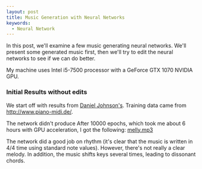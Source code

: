 ```yaml
---
layout: post
title: Music Generation with Neural Networks
keywords: 
  - Neural Network
---
```


In this post, we'll examine a few music generating neural networks. We'll present some generated music first, then we'll try to edit the neural networks to see if we can do better.  

My machine uses Intel i5-7500 processor with a GeForce GTX 1070 NVIDIA GPU.
### Initial Results without edits

We start off with results from [Daniel Johnson's](http://www.hexahedria.com/2015/08/03/composing-music-with-recurrent-neural-networks/). 
Training data came from http://www.piano-midi.de/.  

The network didn't produce 
After 10000 epochs, which took me about 6 hours with GPU acceleration, I got the following:
<a href="myFile.js" download>melly.mp3</a>

The network did a good job on rhythm (it's clear that the music is written in 4/4 time using standard note values). However, there's not really a clear melody. In addition, the music shifts keys several times, leading to dissonant chords.  

